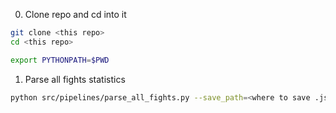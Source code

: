 
0. Clone repo and cd into it
```bash
git clone <this repo>
cd <this repo>

export PYTHONPATH=$PWD
```

1. Parse all fights statistics
```bash
python src/pipelines/parse_all_fights.py --save_path=<where to save .json result>
```




